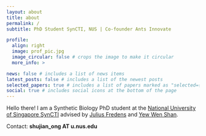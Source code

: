 ```yaml
---
layout: about
title: about
permalink: /
subtitle: PhD Student SynCTI, NUS | Co-founder Ants Innovate

profile:
  align: right
  image: prof_pic.jpg
  image_circular: false # crops the image to make it circular
  more_info: >

news: false # includes a list of news items
latest_posts: false # includes a list of the newest posts
selected_papers: true # includes a list of papers marked as "selected={true}"
social: true # includes social icons at the bottom of the page
---
```

Hello there! I am a Synthetic Biology PhD student at the [National University of Singapore SynCTI](https://syncti.org/) advised by [Julius Fredens](https://www.genomeeng.org/) and [Yew Wen Shan](https://synenzyme.org/).

Contact: **shujian_ong AT u.nus.edu** 

